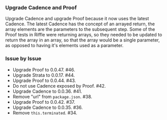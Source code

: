 ### Upgrade Cadence and Proof

Upgrade Cadence and upgrade Proof because it now uses the latest Cadence. The
latest Cadence has the concept of an arrayed return, the array elements are the
parameters to the subsequent step. Some of the Proof tests in Riffle were
returning arrays, so they needed to be updated to return the array in an array,
so that the array would be a single parameter, as opposed to having it's
elements used as a parameter.

### Issue by Issue

 * Upgrade Proof to 0.0.47. #46.
 * Upgrade Strata to 0.0.17. #44.
 * Upgrade Proof to 0.0.44. #43.
 * Do not use Cadence exposed by Proof. #42.
 * Upgrade Cadence to 0.0.36. #41.
 * Remove "url" from `package.json`. #38.
 * Upgrade Proof to 0.0.42. #37.
 * Upgrade Cadence to 0.0.35. #36.
 * Remove `this.terminated`. #34.
